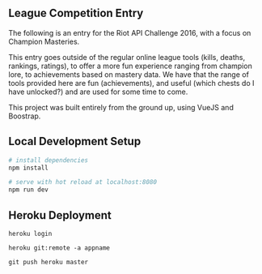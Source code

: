 ## League Competition Entry

The following is an entry for the Riot API Challenge 2016, with a focus on Champion Masteries.

This entry goes outside of the regular online league tools (kills, deaths, rankings, ratings), to offer a more fun experience ranging from champion lore, to achievements based on mastery data. We have that the range of tools provided here are fun (achievements), and useful (which chests do I have unlocked?) and are used for some time to come.

This project was built entirely from the ground up, using VueJS and Boostrap.

## Local Development Setup

``` bash
# install dependencies
npm install

# serve with hot reload at localhost:8080
npm run dev
```

## Heroku Deployment

```
heroku login

heroku git:remote -a appname

git push heroku master
```
